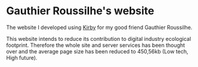 # Gauthier Roussilhe's website

The website I developed using [Kirby](https://getkirby.com) for my good friend Gauthier Roussilhe.

This website intends to reduce its contribution to digital industry ecological footprint. Therefore the whole site and server services has been thought over and the average page size has been reduced to 450,56kb (Low tech, High future).

